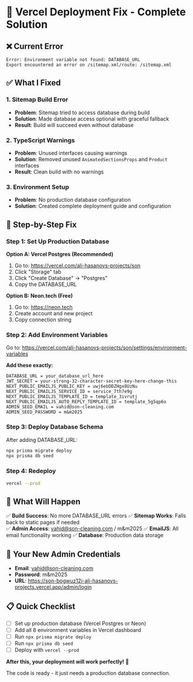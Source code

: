 # 🚨 Vercel Deployment Fix - Complete Solution

## ❌ Current Error
```
Error: Environment variable not found: DATABASE_URL
Export encountered an error on /sitemap.xml/route: /sitemap.xml
```

## ✅ What I Fixed

### 1. Sitemap Build Error
- **Problem**: Sitemap tried to access database during build
- **Solution**: Made database access optional with graceful fallback
- **Result**: Build will succeed even without database

### 2. TypeScript Warnings  
- **Problem**: Unused interfaces causing warnings
- **Solution**: Removed unused `AnimatedSectionsProps` and `Product` interfaces
- **Result**: Clean build with no warnings

### 3. Environment Setup
- **Problem**: No production database configuration
- **Solution**: Created complete deployment guide and configuration

## 🚀 Step-by-Step Fix

### Step 1: Set Up Production Database

**Option A: Vercel Postgres (Recommended)**
1. Go to: https://vercel.com/ali-hasanovs-projects/son
2. Click "Storage" tab
3. Click "Create Database" → "Postgres"  
4. Copy the DATABASE_URL

**Option B: Neon.tech (Free)**
1. Go to: https://neon.tech
2. Create account and new project
3. Copy connection string

### Step 2: Add Environment Variables

Go to: https://vercel.com/ali-hasanovs-projects/son/settings/environment-variables

**Add these exactly:**

```
DATABASE_URL = your_database_url_here
JWT_SECRET = your-strong-32-character-secret-key-here-change-this  
NEXT_PUBLIC_EMAILJS_PUBLIC_KEY = uwj6ebDDZHgx8UzNu
NEXT_PUBLIC_EMAILJS_SERVICE_ID = service_7th7e9g
NEXT_PUBLIC_EMAILJS_TEMPLATE_ID = template_3ivrutj
NEXT_PUBLIC_EMAILJS_AUTO_REPLY_TEMPLATE_ID = template_5g5qp6o
ADMIN_SEED_EMAIL = vahid@son-cleaning.com
ADMIN_SEED_PASSWORD = m&m2025
```

### Step 3: Deploy Database Schema

After adding DATABASE_URL:

```bash
npx prisma migrate deploy
npx prisma db seed
```

### Step 4: Redeploy

```bash
vercel --prod
```

## 🎯 What Will Happen

✅ **Build Success**: No more DATABASE_URL errors
✅ **Sitemap Works**: Falls back to static pages if needed  
✅ **Admin Access**: vahid@son-cleaning.com / m&m2025
✅ **EmailJS**: All email functionality working
✅ **Database**: Production data storage

## 🔐 Your New Admin Credentials

- **Email**: vahid@son-cleaning.com
- **Password**: m&m2025
- **URL**: https://son-bogwuz12i-ali-hasanovs-projects.vercel.app/admin/login

## 📋 Quick Checklist

- [ ] Set up production database (Vercel Postgres or Neon)
- [ ] Add all 8 environment variables in Vercel dashboard
- [ ] Run `npx prisma migrate deploy`
- [ ] Run `npx prisma db seed`
- [ ] Deploy with `vercel --prod`

**After this, your deployment will work perfectly!** 🚀

The code is ready - it just needs a production database connection.